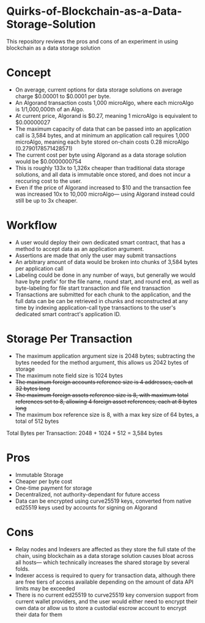 # Quirks-of-Blockchain-as-a-Data-Storage-Solution
This repository reviews the pros and cons of an experiment in using blockchain as a data storage solution

# Concept
- On average, current options for data storage solutions on average charge $0.00001 to $0.0001 per byte.
- An Algorand transaction costs 1,000 microAlgo, where each microAlgo is 1/1,000,000th of an Algo.
- At current price, Algorand is $0.27, meaning 1 microAlgo is equivalent to $0.00000027
- The maximum capacity of data that can be passed into an application call is 3,584 bytes, and at minimum an application call requires 1,000 microAlgo, meaning each byte stored on-chain costs 0.28 microAlgo (0.2790178571428571)
- The current cost per byte using Algorand as a data storage solution would be $0.0000000754
- This is roughly 133x to 1,326x cheaper than traditional data storage solutions, and all data is immutable once stored, and does not incur a reccuring cost to the user.
- Even if the price of Algorand increased to $10 and the transaction fee was increased 10x to 10,000 microAlgo— using Algorand instead could still be up to 3x cheaper.
  
# Workflow 
- A user would deploy their own dedicated smart contract, that has a method to accept data as an application argument.
- Assertions are made that only the user may submit transactions
- An arbitrary amount of data would be broken into chunks of 3,584 bytes per application call
- Labeling could be done in any number of ways, but generally we would have byte prefix' for the file name, round start, and round end, as well as byte-labeling for file start transaction and file end transaction
- Transactions are submitted for each chunk to the application, and the full data can be can be retrieved in chunks and reconstructed at any time by indexing application-call type transactions to the user's dedicated smart contract's application ID.

# Storage Per Transaction
- The maximum application argument size is 2048 bytes; subtracting the bytes needed for the method argument, this allows us 2042 bytes of storage
- The maximum note field size is 1024 bytes
- ~~The maximum foreign accounts reference size is 4 addresses, each at 32 bytes long~~
- ~~The maximum foreign assets reference size is 8, with maximum total references set to 8, allowing 4 foreign asset references, each at 8 bytes long~~
- The maximum box reference size is 8, with a max key size of 64 bytes, a total of 512 bytes

Total Bytes per Transaction: 2048 + 1024 + 512 = 3,584 bytes

# Pros 
- Immutable Storage
- Cheaper per byte cost
- One-time payment for storage
- Decentralized, not authority-dependant for future access
- Data can be encrypted using curve25519 keys, converted from native ed25519 keys used by accounts for signing on Algorand

# Cons
- Relay nodes and Indexers are affected as they store the full state of the chain, using blockchain as a data storage solution causes bloat across all hosts— which technically increases the shared storage by several folds.
- Indexer access is required to query for transaction data, although there are free tiers of access available depending on the amount of data API limits may be exceeded
- There is no current ed25519 to curve25519 key conversion support from current wallet providers, and the user would either need to encrypt their own data or allow us to store a custodial escrow account to encrypt their data for them

